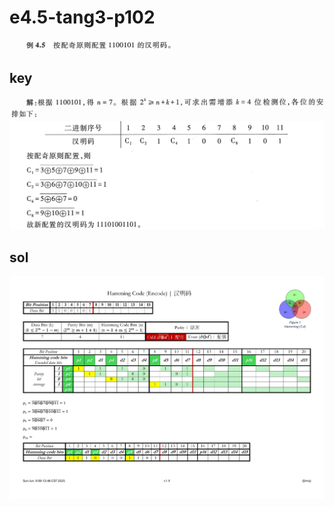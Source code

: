 
# e4.5-tang3-p102

![](assets/e4.5-tang3-p102.png)

## key

![](assets/e4.5-tang3-p102-key1.png)
![](assets/e4.5-tang3-p102-key2.png)

## sol

![](assets/e4.5-tang3-p102-sol.png)